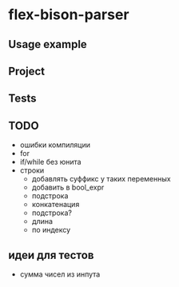 # flex-bison-parser

## Usage example

## Project

## Tests

## TODO

- ошибки компиляции
- for
- if/while без юнита
- строки
  - добавлять суффикс у таких переменных
  - добавить в bool_expr
  - подстрока
  - конкатенация
  - подстрока?
  - длина
  - по индексу


## идеи для тестов

- сумма чисел из инпута